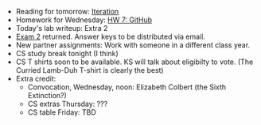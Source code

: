 * Reading for tomorrow: [Iteration](../readings/iteration-reading.html)
* Homework for Wednesday: [HW 7: GitHub](../assignments/assignment.07.html)
* Today's lab writeup: Extra 2
* [Exam 2](../assignments/exam.02.html) returned.  Answer keys to be
  distributed via email.
* New partner assignments: Work with someone in a different class year.
* CS study break tonight (I think)
* CS T shirts soon to be available.  KS will talk about eligibilty to vote.
  (The Curried Lamb-Duh T-shirt is clearly the best)
* Extra credit:
    * Convocation, Wednesday, noon: Elizabeth Colbert (the Sixth Extinction?)
    * CS extras Thursday: ???
    * CS table Friday: TBD
